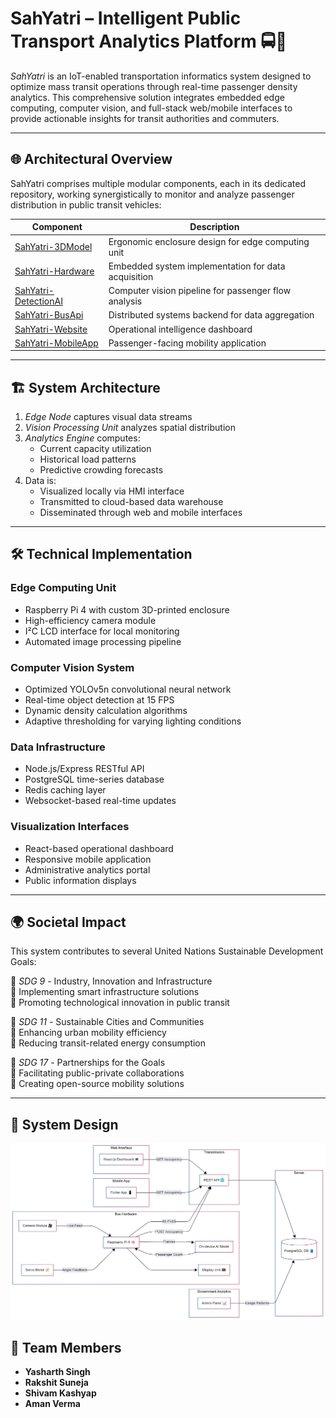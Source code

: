 # SahYatri – Intelligent Public Transport Analytics Platform 🚍📡

*SahYatri* is an IoT-enabled transportation informatics system designed to optimize mass transit operations through real-time passenger density analytics. This comprehensive solution integrates embedded edge computing, computer vision, and full-stack web/mobile interfaces to provide actionable insights for transit authorities and commuters.

---

## 🌐 Architectural Overview

SahYatri comprises multiple modular components, each in its dedicated repository, working synergistically to monitor and analyze passenger distribution in public transit vehicles:

| Component | Description |
|-----------|-------------|
| [SahYatri-3DModel](https://github.com/yasharth-0910/tree/main/SahYatri-3DModel) | Ergonomic enclosure design for edge computing unit |
| [SahYatri-Hardware](https://github.com/yasharth-0910/tree/main/SahYatri-Hardware) | Embedded system implementation for data acquisition |
| [SahYatri-DetectionAI](https://github.com/yasharth-0910/tree/main/SahYatri-DetectionAI) | Computer vision pipeline for passenger flow analysis |
| [SahYatri-BusApi](https://github.com/yasharth-0910/tree/main/SahYatri-BusApi) | Distributed systems backend for data aggregation |
| [SahYatri-Website](https://github.com/yasharth-0910/tree/main/SahYatri-Website) | Operational intelligence dashboard |
| [SahYatri-MobileApp](https://github.com/yasharth-0910/tree/main/SahYatri-MobileApp) | Passenger-facing mobility application |

---

## 🏗️ System Architecture

1. *Edge Node* captures visual data streams  
2. *Vision Processing Unit* analyzes spatial distribution  
3. *Analytics Engine* computes:
   - Current capacity utilization
   - Historical load patterns
   - Predictive crowding forecasts  
4. Data is:
   - Visualized locally via HMI interface
   - Transmitted to cloud-based data warehouse
   - Disseminated through web and mobile interfaces

---

## 🛠️ Technical Implementation

### Edge Computing Unit
- Raspberry Pi 4 with custom 3D-printed enclosure
- High-efficiency camera module
- I²C LCD interface for local monitoring
- Automated image processing pipeline

### Computer Vision System
- Optimized YOLOv5n convolutional neural network
- Real-time object detection at 15 FPS
- Dynamic density calculation algorithms
- Adaptive thresholding for varying lighting conditions

### Data Infrastructure
- Node.js/Express RESTful API
- PostgreSQL time-series database
- Redis caching layer
- Websocket-based real-time updates

### Visualization Interfaces
- React-based operational dashboard
- Responsive mobile application
- Administrative analytics portal
- Public information displays

---

## 🌍 Societal Impact

This system contributes to several United Nations Sustainable Development Goals:

🎯 *SDG 9* - Industry, Innovation and Infrastructure  
🔹 Implementing smart infrastructure solutions  
🔹 Promoting technological innovation in public transit  

🎯 *SDG 11* - Sustainable Cities and Communities  
🔹 Enhancing urban mobility efficiency  
🔹 Reducing transit-related energy consumption  

🎯 *SDG 17* - Partnerships for the Goals  
🔹 Facilitating public-private collaborations  
🔹 Creating open-source mobility solutions  

---

## 🧩 System Design

![System Design Flowchart](flowchart.jpeg)


## 👥 Team Members

- **Yasharth Singh**  
- **Rakshit Suneja**  
- **Shivam Kashyap**  
- **Aman Verma**
